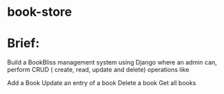 # book-store

# Brief:
Build a BookBliss management system using Django where an admin can, perform CRUD ( create, read, update and delete) operations like

Add a Book
Update an entry of a book
Delete a book
Get all books

